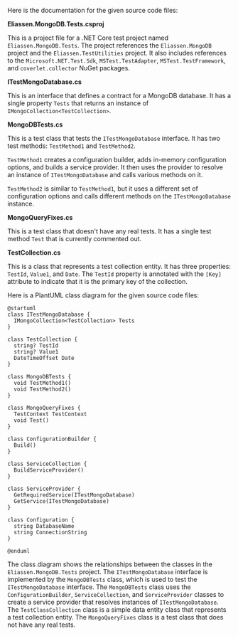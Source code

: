 Here is the documentation for the given source code files:

**Eliassen.MongoDB.Tests.csproj**

This is a project file for a .NET Core test project named `Eliassen.MongoDB.Tests`. The project references the `Eliassen.MongoDB` project and the `Eliassen.TestUtilities` project. It also includes references to the `Microsoft.NET.Test.Sdk`, `MSTest.TestAdapter`, `MSTest.TestFramework`, and `coverlet.collector` NuGet packages.

**ITestMongoDatabase.cs**

This is an interface that defines a contract for a MongoDB database. It has a single property `Tests` that returns an instance of `IMongoCollection<TestCollection>`.

**MongoDBTests.cs**

This is a test class that tests the `ITestMongoDatabase` interface. It has two test methods: `TestMethod1` and `TestMethod2`.

`TestMethod1` creates a configuration builder, adds in-memory configuration options, and builds a service provider. It then uses the provider to resolve an instance of `ITestMongoDatabase` and calls various methods on it.

`TestMethod2` is similar to `TestMethod1`, but it uses a different set of configuration options and calls different methods on the `ITestMongoDatabase` instance.

**MongoQueryFixes.cs**

This is a test class that doesn't have any real tests. It has a single test method `Test` that is currently commented out.

**TestCollection.cs**

This is a class that represents a test collection entity. It has three properties: `TestId`, `Value1`, and `Date`. The `TestId` property is annotated with the `[Key]` attribute to indicate that it is the primary key of the collection.

Here is a PlantUML class diagram for the given source code files:

```plantuml
@startuml
class ITestMongoDatabase {
  IMongoCollection<TestCollection> Tests
}

class TestCollection {
  string? TestId
  string? Value1
  DateTimeOffset Date
}

class MongoDBTests {
  void TestMethod1()
  void TestMethod2()
}

class MongoQueryFixes {
  TestContext TestContext
  void Test()
}

class ConfigurationBuilder {
  Build()
}

class ServiceCollection {
  BuildServiceProvider()
}

class ServiceProvider {
  GetRequiredService(ITestMongoDatabase)
  GetService(ITestMongoDatabase)
}

class Configuration {
  string DatabaseName
  string ConnectionString
}

@enduml
```

The class diagram shows the relationships between the classes in the `Eliassen.MongoDB.Tests` project. The `ITestMongoDatabase` interface is implemented by the `MongoDBTests` class, which is used to test the `ITestMongoDatabase` interface. The `MongoDBTests` class uses the `ConfigurationBuilder`, `ServiceCollection`, and `ServiceProvider` classes to create a service provider that resolves instances of `ITestMongoDatabase`. The `TestClassCollection` class is a simple data entity class that represents a test collection entity. The `MongoQueryFixes` class is a test class that does not have any real tests.